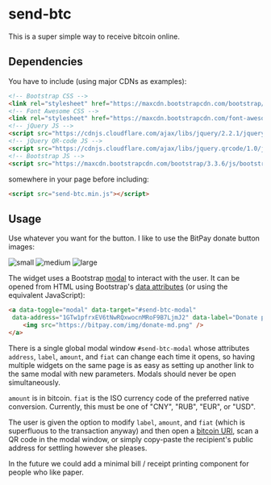 # send-btc

This is a super simple way to receive bitcoin online.

## Dependencies

You have to include (using major CDNs as examples):

```html
<!-- Bootstrap CSS -->
<link rel="stylesheet" href="https://maxcdn.bootstrapcdn.com/bootstrap/3.3.6/css/bootstrap.min.css" integrity="sha384-1q8mTJOASx8j1Au+a5WDVnPi2lkFfwwEAa8hDDdjZlpLegxhjVME1fgjWPGmkzs7" crossorigin="anonymous">
<!-- Font Awesome CSS -->
<link rel="stylesheet" href="https://maxcdn.bootstrapcdn.com/font-awesome/4.5.0/css/font-awesome.min.css" integrity="sha384-XdYbMnZ/QjLh6iI4ogqCTaIjrFk87ip+ekIjefZch0Y+PvJ8CDYtEs1ipDmPorQ+" crossorigin="anonymous">
<!-- jQuery JS -->
<script src="https://cdnjs.cloudflare.com/ajax/libs/jquery/2.2.1/jquery.min.js" integrity="sha384-8C+3bW/ArbXinsJduAjm9O7WNnuOcO+Bok/VScRYikawtvz4ZPrpXtGfKIewM9dK" crossorigin="anonymous"></script>
<!-- jQuery QR-code JS -->
<script src="https://cdnjs.cloudflare.com/ajax/libs/jquery.qrcode/1.0/jquery.qrcode.min.js" integrity="sha384-0B/45e2to395pfnCkbfqwKFFwAa7zXdvd42eAFJa3Vm8KZ/jmHdn93XdWi//7MDS" crossorigin="anonymous"></script>
<!-- Bootstrap JS -->
<script src="https://maxcdn.bootstrapcdn.com/bootstrap/3.3.6/js/bootstrap.min.js" integrity="sha384-0mSbJDEHialfmuBBQP6A4Qrprq5OVfW37PRR3j5ELqxss1yVqOtnepnHVP9aJ7xS" crossorigin="anonymous"></script>
```

somewhere in your page before including:

```html
<script src="send-btc.min.js"></script>
```

## Usage

Use whatever you want for the button.
I like to use the BitPay donate button images:

![small](https://bitpay.com/img/donate-sm.png) ![medium](https://bitpay.com/img/donate-md.png) ![large](https://bitpay.com/img/donate-lg.png)

The widget uses a Bootstrap [modal](http://getbootstrap.com/javascript/#modals)
to interact with the user.
It can be opened from HTML using Bootstrap's [data attributes](http://getbootstrap.com/javascript/#js-data-attrs)
(or using the equivalent JavaScript):

```html
<a data-toggle="modal" data-target="#send-btc-modal"
 data-address="1GTw1pfrxEV6tNwRQxwocnMRoF9B7LjmJ2" data-label="Donate plz" data-amount="1.0" data-fiat="USD">
    <img src="https://bitpay.com/img/donate-md.png" />
</a>
```

There is a single global modal window `#send-btc-modal` whose attributes
`address`, `label`, `amount`, and `fiat` can change each time it opens,
so having multiple widgets on the same page is as easy as setting up
another link to the same modal with new parameters.
Modals should never be open simultaneously.

`amount` is in bitcoin.
`fiat` is the ISO currency code of the preferred native conversion.
Currently, this must be one of "CNY", "RUB", "EUR", or "USD".

The user is given the option to modify `label`, `amount`, and `fiat`
(which is superfluous to the transaction anyway) and then
open a [bitcoin URI](https://github.com/bitcoin/bips/blob/master/bip-0021.mediawiki),
scan a QR code in the modal window,
or simply copy-paste the recipient's public address for settling however she pleases.

In the future we could add a minimal bill / receipt printing component for people who like paper.

